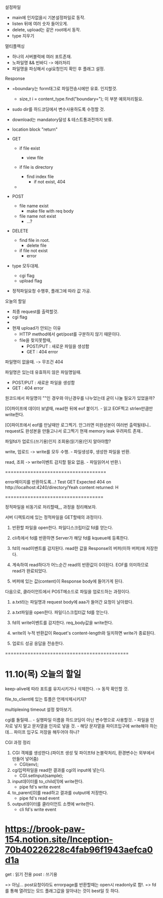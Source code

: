 설정파일
- main에 인자없을시 기본설정파일로 동작.
- listen 뒤에 여러 숫자 들어오게.
- delete, upload는 같은 root에서 동작.
- type 지우기

멀티플렉싱
-  하나의 서버블럭에 여러 포트존재.
-  노파일명 && 빈바디 -> 에러처리
-  파일명을 파싱해서 cgi요청인지 확인 후 플래그 설정.

Response
- =boundary는 form태그로 파일전송시에만 유효. 인지할것.
  - size_t i = content_type.find("boundary="); 이 부분 예외처리필요.
- sudo dir를 하드코딩에서 변수사용하도록 수정할 것.
- download는 mandatory달성 & 테스트통과전까지 보류.
- location block "return"

- GET
  - if file exist
    - view file
  - if file is directory
    - find index file
      - if not exist, 404

  -

- POST
  - file name exist
    - make file with req body
  - file name not exist
    - ...?

- DELETE
  - find file in root.
    - delete file
  - if file not exist
    - error

- type 모두대체.
  - cgi flag
  - upload flag
- 정적파일요청 수행후, 플래그에 따라 값 가공.



오늘의 할일
- 최종 request를 출력할것.
- cgi flag
-
- 현재 upload가 안되는 이유
  - HTTP method에서 get/post를 구분하지 않기 때문이다.
  - file을 찾지못할때,
    - POST/PUT	: 새로운 파일을 생성함
    - GET		: 404 error

파일명이 없을때. -> 무조건 404

파일명은 있는데 유효하지 않은 파일명일때.
- POST/PUT	: 새로운 파일을 생성함
- GET		: 404 error


원코드에서 파일명이 ""인 경우와 아닌경우를 나누었는데 굳이 나눌 필요가 있었을까?

[O]파이프에 데이터 보낼때, read한 뒤에 eof 붙이기.
	- 읽고 EOF찍고 strlen만큼만 write한다.

[O]파이프에서 eof를 만날때만 로그찍기. 안그러면 미완성본이 여러번 출력될테니..
request도 완성본을 만들고나서 로그찍기
	현재 memory leak 우려파트 존재..


파일fd가 업로드(쓰기용)인지 조회용(읽기용)인지 알아야함?

write, 업로드 -> write를 모두 수행.
	- 파일생성후, 생성한 파일을 반환.

read, 조회 -> write이벤트 감지할 필요 없음.
	- 파일읽어서 반환.\

====================================

error페이지를 반환하도록...!
Test GET Expected 404 on http://localhost:4240/directory/Yeah
content returned: H

===================================

정적파일을 비동기로 처리할때,,, 과정을 정리해보자.

서버 디렉토리에 있는 정적파일을 GET할때의 과정이다.

1. 반환할 파일을 open한다. 파일디스크립터값 fd를 얻는다.

2. cli측에서 fd를 반환하면 Server가 해당 fd를 kqueue에 등록한다.

3. fd의 read이벤트를 감지된다. read한 값을 Response의 버퍼(이하 버퍼)에 저장한다.

4. 계속하여 read하다가 어느순간 read의 반환값이 0이된다. EOF를 의미하므로 read가 완료되었다.

5. 버퍼에 있는 값(content)이 Response body에 들어가게 된다.

다음으로, 클라이언트에서 POST메소드로 파일을 업로드하는 과정이다.

1. a.txt라는 파일명과 request body에 aaa가 들어간 요청이 날아왔다.

2. a.txt파일을 open한다. 파일디스크립터값 fd를 얻는다.

3. fd의 write이벤트를 감지한다. req_body값을 write한다.

4. write의 누적 반환값이 Requet's content-length와 일치하면 write가 종료된다.

5. 업로드 성공 응답을 전송한다.

============================================

# 11.10(목) 오늘의 할일

keep-alive에 따라 포트를 유지시키거나 삭제한다.
	-> 동작 확인할 것.

file_to_client에 있는 튜플은 언제삭제시키지?

multiplexing timeout 설정 찾아보기.

cgi를 돌릴때...
	- 실행파일 이름을 하드코딩이 아닌 변수명으로 사용할것.
	- 파일을 인자로 넣지 말고 문자열을 인자로 넣을 것.
	- 해당 문자열을 파이프입구에 write해야 하는데... 파이프 입구도 저장을 해두어야 하나?

CGI 과정 정리

1. CGI 객체를 생성한다.(파이프 생성 및 파이프fd 논블락처리, 환경변수는 외부에서 만들어 넣어줌)
   - CGI(env);
2. cgi입력파일을 read한 결과를 cgi의 input에 넣는다.
   - CGI.setInput(sample);
3. input데이터를 to_child[1]에 write한다.
   - pipe fd's write event
4. to_parent[0]를 read하고 결과를 output에 저장한다.
   - pipe fd's read event
5. output데이터를 클라이언트 소켓에 write한다.
   - cli fd's write event


https://brook-paw-154.notion.site/Inception-70b40226228c4fab96f1943aefca0d1a
====================

get : 읽기 전용
post : 쓰기용

=> 아님... post요청이라도 errorpage를 반환할때는 open시 readonly로 함!.
=> fd를 통해 열려있는 모드 플래그값을 알아내는 것이 best일 듯 하다.